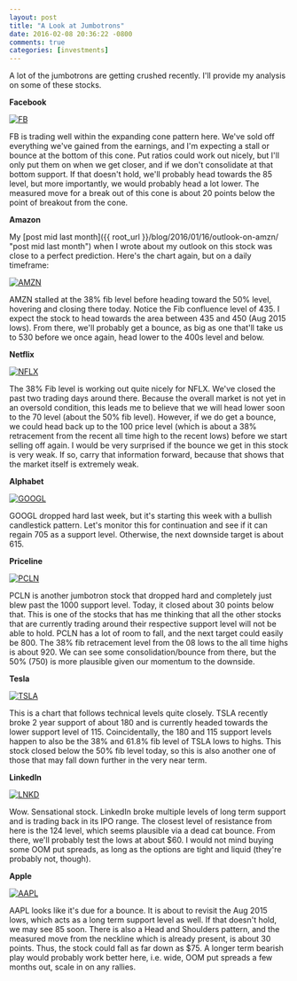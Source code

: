 ```yaml
---
layout: post
title: "A Look at Jumbotrons"
date: 2016-02-08 20:36:22 -0800
comments: true
categories: [investments]
---
```


A lot of the jumbotrons are getting crushed recently. I'll provide my analysis on some of these stocks.

**Facebook**

[![FB](/images/investments/2016-02-08/2016-02-08_fb.png)](/images/investments/2016-02-08/2016-02-08_fb.png)

FB is trading well within the expanding cone pattern here. We've sold off everything we've gained from the earnings, and I'm expecting a stall or bounce at the bottom of this cone. Put ratios could work out nicely, but I'll only put them on when we get closer, and if we don't consolidate at that bottom support. If that doesn't hold, we'll probably head towards the 85 level, but more importantly, we would probably head a lot lower. The measured move for a break out of this cone is about 20 points below the point of breakout from the cone.

**Amazon**

My [post mid last month]({{ root_url }}/blog/2016/01/16/outlook-on-amzn/ "post mid last month") when I wrote about my outlook on this stock was close to a perfect prediction. Here's the chart again, but on a daily timeframe:

[![AMZN](/images/investments/2016-02-08/2016-02-08_amzn.png)](/images/investments/2016-02-08/2016-02-08_amzn.png)

AMZN stalled at the 38% fib level before heading toward the 50% level, hovering and closing there today. Notice the Fib confluence level of 435. I expect the stock to head towards the area between 435 and 450 (Aug 2015 lows). From there, we'll probably get a bounce, as big as one that'll take us to 530 before we once again, head lower to the 400s level and below.

**Netflix**

[![NFLX](/images/investments/2016-02-08/2016-02-08_nflx.png)](/images/investments/2016-02-08/2016-02-08_nflx.png)

The 38% Fib level is working out quite nicely for NFLX. We've closed the past two trading days around there. Because the overall market is not yet in an oversold condition, this leads me to believe that we will head lower soon to the 70 level (about the 50% fib level). However, if we do get a bounce, we could head back up to the 100 price level (which is about a 38% retracement from the recent all time high to the recent lows) before we start selling off again. I would be very surprised if the bounce we get in this stock is very weak. If so, carry that information forward, because that shows that the market itself is extremely weak.

**Alphabet**

[![GOOGL](/images/investments/2016-02-08/2016-02-08_googl.png)](/images/investments/2016-02-08/2016-02-08_googl.png)

GOOGL dropped hard last week, but it's starting this week with a bullish candlestick pattern. Let's monitor this for continuation and see if it can regain 705 as a support level. Otherwise, the next downside target is about 615.

**Priceline**

[![PCLN](/images/investments/2016-02-08/2016-02-08_pcln.png)](/images/investments/2016-02-08/2016-02-08_pcln.png)

PCLN is another jumbotron stock that dropped hard and completely just blew past the 1000 support level. Today, it closed about 30 points below that. This is one of the stocks that has me thinking that all the other stocks that are currently trading around their respective support level will not be able to hold. PCLN has a lot of room to fall, and the next target could easily be 800. The 38% fib retracement level from the 08 lows to the all time highs is about 920. We can see some consolidation/bounce from there, but the 50% (750) is more plausible given our momentum to the downside.

**Tesla**

[![TSLA](/images/investments/2016-02-08/2016-02-08_tsla.png)](/images/investments/2016-02-08/2016-02-08_tsla.png)

This is a chart that follows technical levels quite closely. TSLA recently broke 2 year support of about 180 and is currently headed towards the lower support level of 115. Coincidentally, the 180 and 115 support levels happen to also be the 38% and 61.8% fib level of TSLA lows to highs. This stock closed below the 50% fib level today, so this is also another one of those that may fall down further in the very near term.

**LinkedIn**

[![LNKD](/images/investments/2016-02-08/2016-02-08_lnkd.png)](/images/investments/2016-02-08/2016-02-08_lnkd.png)

Wow. Sensational stock. LinkedIn broke multiple levels of long term support and is trading back in its IPO range. The closest level of resistance from here is the 124 level, which seems plausible via a dead cat bounce. From there, we'll probably test the lows at about $60. I would not mind buying some OOM put spreads, as long as the options are tight and liquid (they're probably not, though).

**Apple**

[![AAPL](/images/investments/2016-02-08/2016-02-08_aapl.png)](/images/investments/2016-02-08/2016-02-08_aapl.png)

AAPL looks like it's due for a bounce. It is about to revisit the Aug 2015 lows, which acts as a long term support level as well. If that doesn't hold, we may see 85 soon. There is also a Head and Shoulders pattern, and the measured move from the neckline which is already present, is about 30 points. Thus, the stock could fall as far down as $75. A longer term bearish play would probably work better here, i.e. wide, OOM put spreads a few months out, scale in on any rallies.





